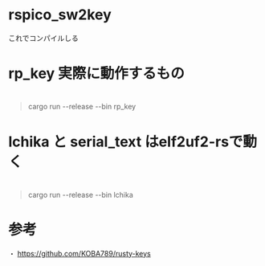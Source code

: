 # rspico_sw2key

これでコンパイルしる

# rp_key 実際に動作するもの
#
> cargo run --release --bin rp_key


# lchika と serial_text はelf2uf2-rsで動く
# 

> cargo run --release --bin lchika


# 参考

・ https://github.com/KOBA789/rusty-keys